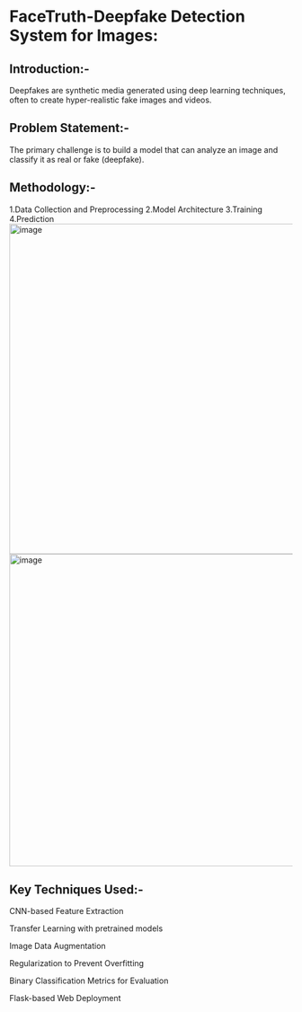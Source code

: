 # FaceTruth-Deepfake Detection System for Images:



## Introduction:-

Deepfakes are synthetic media generated using deep learning techniques, often to create hyper-realistic fake images and videos. 



## Problem Statement:-
The primary challenge is to build a model that can analyze an image and classify it as real or fake (deepfake). 


## Methodology:-
1.Data Collection and Preprocessing
2.Model Architecture
3.Training
4.Prediction
<img width="1251" height="588" alt="image" src="https://github.com/user-attachments/assets/52042990-a299-48f3-a09d-6be8aaac5018" />
<img width="1249" height="556" alt="image" src="https://github.com/user-attachments/assets/0410a5cd-e346-4d21-b048-6d701abec133" />




## Key Techniques Used:-
CNN-based Feature Extraction

Transfer Learning with pretrained models

Image Data Augmentation

Regularization to Prevent Overfitting

Binary Classification Metrics for Evaluation

Flask-based Web Deployment

